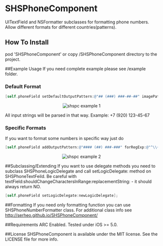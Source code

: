 SHSPhoneComponent
=================

UITextField and NSFormatter subclasses for formatting phone numbers. Allow different formats for different countries(patterns).

## How To Install
pod 'SHSPhoneComponent' or copy /SHSPhoneComponent directory to the project.

##Example Usage
If you need complete example please see /example folder.

### Default Format
``` objective-c
[self.phoneField setDefaultOutputPattern:@"## (###) ###-##-##" imagePath:nil];
```
<p align="center">
  <img src="https://dl.dropboxusercontent.com/u/3310118/github/shsphonecomponent/r3.png" alt="shspc example 1"/>
</p>
All input strings will be parsed in that way. 
Example: +7 (920) 123-45-67

### Specific Formats
If you want to format some numbers in specific way just do
``` objective-c
[self.phoneField addOutputPattern:@"#### (##) ###-###" forRegExp:@"^\\+374\\d*$" imagePath:@"flagAM"];
```
<p align="center">
  <img src="https://dl.dropboxusercontent.com/u/3310118/github/shsphonecomponent/r4.png" alt="shspc example 2"/>
</p>

##Subclassing/Extending
If you want to use delegate methods you need to subclass SHSPhoneLogicDelegate
 and call setLogicDelegate: method on SHSPhoneTextFeild.
Be careful with textField:shouldChangeCharactersInRange:replacementString: - it should always return NO.
``` objective-c
[self.phoneField setLogicDelegate:newLogicDelegate];
```

##Formatting
If you need only formatting function you can use SHSPhoneNumberFormatter class. 
For additional class info see http://serheo.github.io/SHSPhoneComponent/

##Requirements
ARC Enabled.
Tested under iOS >= 5.0.

##License
SHSPhoneComponent is available under the MIT license. See the LICENSE file for more info.






